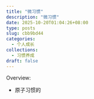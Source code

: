 ```yaml
---
title: "微习惯"
description: "微习惯"  
date: 2025-10-20T01:04:26+08:00
type: posts
slug: cbb9bd44
categories: 
  - 个人成长
collections: 
  - 习惯养成
draft: false   
---
```


Overview:

- 原子习惯的

<!--more-->

